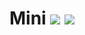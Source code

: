 # Mini ![](https://img.shields.io/badge/Project-Nam-ff69b4.svg) ![](https://img.shields.io/badge/Namchain-WIP-Blue.svg) 
